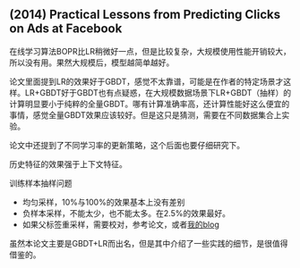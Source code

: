 ## (2014) Practical Lessons from Predicting Clicks on Ads at Facebook

在线学习算法BOPR比LR稍微好一点，但是比较复杂，大规模使用性能开销较大，所以没有用。果然大规模后，模型越简单越好。


论文里面提到LR的效果好于GBDT，感觉不太靠谱，可能是在作者的特定场景才这样。LR+GBDT好于GBDT也有点疑惑，在大规模数据场景下LR+GBDT（抽样）的计算明显要小于纯粹的全量GBDT。哪有计算准确率高，还计算性能好这么便宜的事情，感觉全量GBDT效果应该较好。但是这只是猜测，需要在不同数据集合上实验。


论文中还提到了不同学习率的更新策略，这个后面也要仔细研究下。


历史特征的效果强于上下文特征。


训练样本抽样问题

* 均匀采样，10%与100%的效果基本上没有差别
* 负样本采样，不能太少，也不能太多。在2.5%的效果最好。
* 如果父标签重采样，需要校对，参考论文，或者[我的blog](http://bourneli.github.io/machine-learning/prml/2016/12/19/compensating-for-class-priors.html)


虽然本论文主要是GBDT+LR而出名，但是其中介绍了一些实践的细节，是很值得借鉴的。
